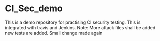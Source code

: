 # CI_Sec_demo
This is a demo repository for practising CI security testing.
This is integrated with travis and Jenkins.
Note: 
More attack files shall be added
new tests are added.
Small change made again
